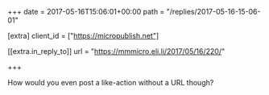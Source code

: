+++
date = 2017-05-16T15:06:01+00:00
path = "/replies/2017-05-16-15-06-01"

[extra]
client_id = ["https://micropublish.net"]

[[extra.in_reply_to]]
url = "https://mmmicro.eli.li/2017/05/16/220/"

+++

<p>How would you even post a like-action without a URL though?</p>
